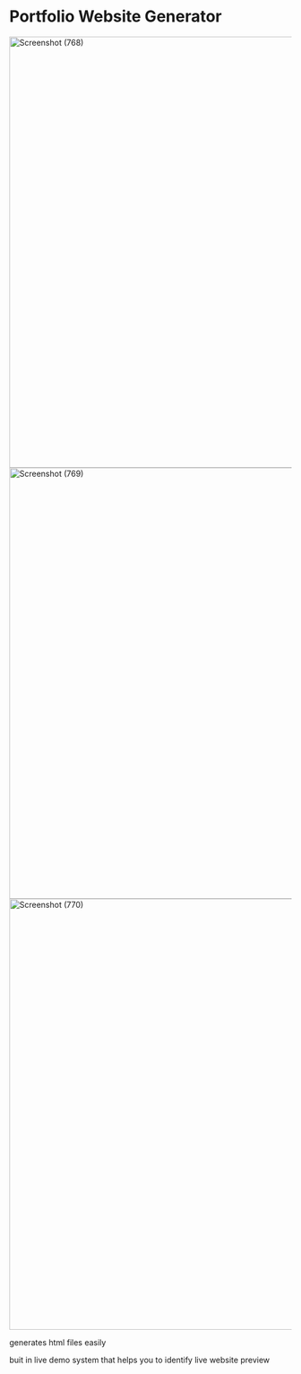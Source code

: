 # Portfolio Website Generator

<img width="1366" height="768" alt="Screenshot (768)" src="https://github.com/user-attachments/assets/f6c36d10-9c33-4dd6-8333-c3513c73cea4" />

<img width="1366" height="768" alt="Screenshot (769)" src="https://github.com/user-attachments/assets/45a34040-1573-42c2-aca4-0ffc53fa6010" />

<img width="1366" height="768" alt="Screenshot (770)" src="https://github.com/user-attachments/assets/eb04c6ba-3b1b-4dbd-8164-3c69ff98d6bf" />

generates html files easily

buit in live demo system that helps you to identify live website preview
